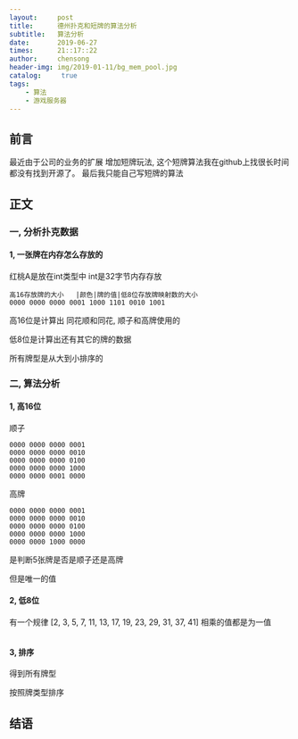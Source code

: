 ```yaml
---
layout:     post
title:      德州扑克和短牌的算法分析
subtitle:   算法分析
date:       2019-06-27
times:      21::17::22
author:     chensong
header-img: img/2019-01-11/bg_mem_pool.jpg
catalog: 	 true
tags:
    - 算法
    - 游戏服务器
---
```


## 前言

  最近由于公司的业务的扩展 增加短牌玩法, 这个短牌算法我在github上找很长时间都没有找到开源了。 最后我只能自己写短牌的算法
  
## 正文

### 一, 分析扑克数据

#### 1, 一张牌在内存怎么存放的

红桃A是放在int类型中 int是32字节内存存放

```
高16存放牌的大小   |颜色|牌的值|低8位存放牌映射数的大小
0000 0000 0000 0001 1000 1101 0010 1001
```

高16位是计算出 同花顺和同花, 顺子和高牌使用的  

低8位是计算出还有其它的牌的数据


所有牌型是从大到小排序的 


### 二, 算法分析


#### 1, 高16位


顺子

```
0000 0000 0000 0001 
0000 0000 0000 0010
0000 0000 0000 0100
0000 0000 0000 1000
0000 0000 0001 0000
```

高牌

```
0000 0000 0000 0001 
0000 0000 0000 0010
0000 0000 0000 0100
0000 0000 0000 1000
0000 0000 1000 0000
```


是判断5张牌是否是顺子还是高牌

但是唯一的值



#### 2, 低8位

有一个规律 [2, 3, 5, 7, 11, 13, 17, 19, 23, 29, 31, 37, 41] 相乘的值都是为一值

```

```


#### 3, 排序

得到所有牌型  

按照牌类型排序 


## 结语


